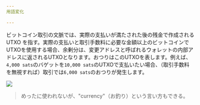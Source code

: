 ```yaml
---
用語変化

---
```

ビットコイン取引の文脈では、実際の支払いが満たされた後の残金で作成される UTXO を指す。実際の支払いと取引手数料に必要な金額以上のビットコインでUTXOを使用する場合、余剰分は、変更アドレスと呼ばれるウォレットの内部アドレスに返されるUTXOとなります。おつりはこのUTXOを表します。例えば、`4,000 sats`のバゲットを`10,000 sats`のUTXOで支払いたい場合、（取引手数料を無視すれば）取引では`6,000 sats`のおつりが発生します。

![](../../dictionnaire/assets/16.webp)

> めったに使われないが、"currency"（お釣り）という言い方もできる。